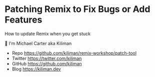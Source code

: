 # Patching Remix to Fix Bugs or Add Features

How to update Remix when you get stuck

👋 I'm Michael Carter aka Kiliman

- Repo https://github.com/kiliman/remix-workshop/patch-tool
- Twitter https://twitter.com/kiliman
- GitHub https://github.com/kiliman
- Blog https://kiliman.dev
